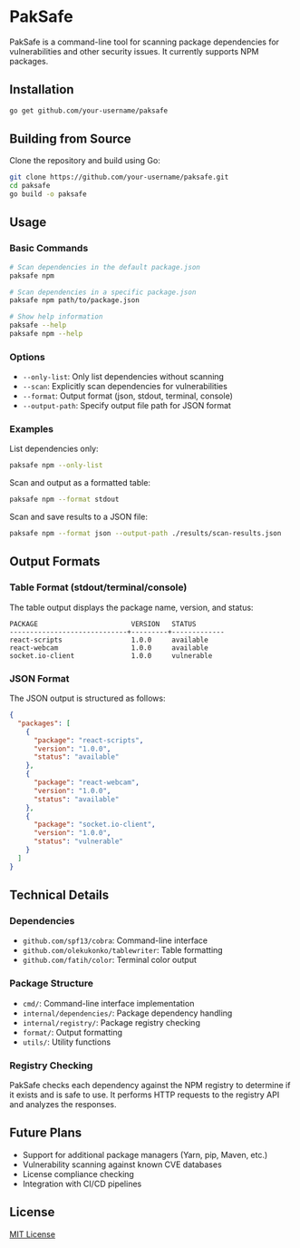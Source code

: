 # PakSafe

PakSafe is a command-line tool for scanning package dependencies for vulnerabilities and other security issues. It currently supports NPM packages.

## Installation

```bash
go get github.com/your-username/paksafe
```

## Building from Source

Clone the repository and build using Go:

```bash
git clone https://github.com/your-username/paksafe.git
cd paksafe
go build -o paksafe
```

## Usage

### Basic Commands

```bash
# Scan dependencies in the default package.json
paksafe npm

# Scan dependencies in a specific package.json
paksafe npm path/to/package.json

# Show help information
paksafe --help
paksafe npm --help
```

### Options

- `--only-list`: Only list dependencies without scanning
- `--scan`: Explicitly scan dependencies for vulnerabilities
- `--format`: Output format (json, stdout, terminal, console)
- `--output-path`: Specify output file path for JSON format

### Examples

List dependencies only:
```bash
paksafe npm --only-list
```

Scan and output as a formatted table:
```bash
paksafe npm --format stdout
```

Scan and save results to a JSON file:
```bash
paksafe npm --format json --output-path ./results/scan-results.json
```

## Output Formats

### Table Format (stdout/terminal/console)

The table output displays the package name, version, and status:

```
PACKAGE                       VERSION   STATUS      
-----------------------------+---------+-------------
react-scripts                 1.0.0     available   
react-webcam                  1.0.0     available   
socket.io-client              1.0.0     vulnerable  
```

### JSON Format

The JSON output is structured as follows:

```json
{
  "packages": [
    {
      "package": "react-scripts",
      "version": "1.0.0",
      "status": "available"
    },
    {
      "package": "react-webcam",
      "version": "1.0.0",
      "status": "available"
    },
    {
      "package": "socket.io-client",
      "version": "1.0.0",
      "status": "vulnerable"
    }
  ]
}
```

## Technical Details

### Dependencies

- `github.com/spf13/cobra`: Command-line interface
- `github.com/olekukonko/tablewriter`: Table formatting
- `github.com/fatih/color`: Terminal color output

### Package Structure

- `cmd/`: Command-line interface implementation
- `internal/dependencies/`: Package dependency handling
- `internal/registry/`: Package registry checking
- `format/`: Output formatting
- `utils/`: Utility functions

### Registry Checking

PakSafe checks each dependency against the NPM registry to determine if it exists and is safe to use. It performs HTTP requests to the registry API and analyzes the responses.

## Future Plans

- Support for additional package managers (Yarn, pip, Maven, etc.)
- Vulnerability scanning against known CVE databases
- License compliance checking
- Integration with CI/CD pipelines

## License

[MIT License](LICENSE)
